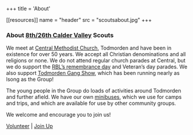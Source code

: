 +++
title = 'About'

[[resources]]
  name = "header"
  src = "scoutsabout.jpg"
+++

### About [8th/26th Calder Valley](https://www.scouts.org.uk/groups/10013574?loc=ol14%205le&slug=8th%2F26th-Calder-Valley-Scout-Group) Scouts

We meet at [Central Methodist Church](https://calderdalemethodists.org.uk/churches/todmorden.php), Todmorden and have been in existence for over 50 years. We accept all Christian denominations and all religions or none. We do not attend regular church parades at Central, but we do support the [RBL’s remembrance day](https://www.britishlegion.org.uk/get-involved/remembrance/about-remembrance) and Veteran’s day parades. We also support [Todmorden Gang Show](https://www.todgangshow.org.uk/), which has been running nearly as lsong as the Group!

The young people in the Group do loads of activities around Todmorden and further afield. We have our own [minibuses](bookings), which we use for camps and trips, and which are available for use by other community groups. 

We welcome and encourage you to join us! 

[Volunteer](join/volunteer) | [Join Up](join/)
